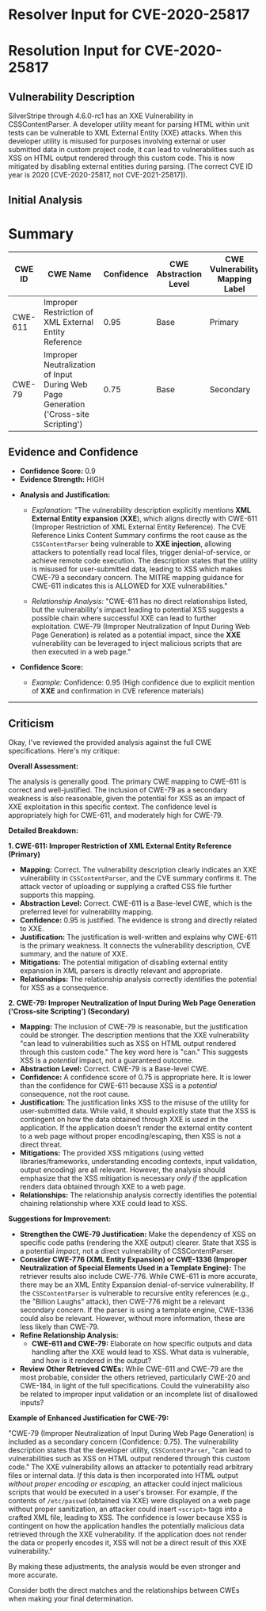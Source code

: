 # Resolver Input for CVE-2020-25817

# Resolution Input for CVE-2020-25817

## Vulnerability Description
SilverStripe through 4.6.0-rc1 has an XXE Vulnerability in CSSContentParser. A developer utility meant for parsing HTML within unit tests can be vulnerable to XML External Entity (XXE) attacks. When this developer utility is misused for purposes involving external or user submitted data in custom project code, it can lead to vulnerabilities such as XSS on HTML output rendered through this custom code. This is now mitigated by disabling external entities during parsing. (The correct CVE ID year is 2020 [CVE-2020-25817, not CVE-2021-25817]).

## Initial Analysis
# Summary
| CWE ID | CWE Name | Confidence | CWE Abstraction Level | CWE Vulnerability Mapping Label | CWE-Vulnerability Mapping Notes |
|---|---|---|---|---|---|
| CWE-611 | Improper Restriction of XML External Entity Reference | 0.95 | Base | Primary | Allowed |
| CWE-79 | Improper Neutralization of Input During Web Page Generation ('Cross-site Scripting') | 0.75 | Base | Secondary | Allowed |

## Evidence and Confidence

*   **Confidence Score:** 0.9
*   **Evidence Strength:** HIGH

- **Analysis and Justification:**  
  - *Explanation:* "The vulnerability description explicitly mentions **XML External Entity expansion** (**XXE**), which aligns directly with CWE-611 (Improper Restriction of XML External Entity Reference). The CVE Reference Links Content Summary confirms the root cause as the `CSSContentParser` being vulnerable to **XXE injection**, allowing attackers to potentially read local files, trigger denial-of-service, or achieve remote code execution. The description states that the utility is misused for user-submitted data, leading to XSS which makes CWE-79 a secondary concern. The MITRE mapping guidance for CWE-611 indicates this is ALLOWED for XXE vulnerabilities."
  
  - *Relationship Analysis:* "CWE-611 has no direct relationships listed, but the vulnerability's impact leading to potential XSS suggests a possible chain where successful XXE can lead to further exploitation. CWE-79 (Improper Neutralization of Input During Web Page Generation) is related as a potential impact, since the **XXE** vulnerability can be leveraged to inject malicious scripts that are then executed in a web page."

- **Confidence Score:**  
  - *Example:* Confidence: 0.95 (High confidence due to explicit mention of **XXE** and confirmation in CVE reference materials)

---

## Criticism
Okay, I've reviewed the provided analysis against the full CWE specifications. Here's my critique:

**Overall Assessment:**

The analysis is generally good. The primary CWE mapping to CWE-611 is correct and well-justified. The inclusion of CWE-79 as a secondary weakness is also reasonable, given the potential for XSS as an impact of XXE exploitation in this specific context. The confidence level is appropriately high for CWE-611, and moderately high for CWE-79.

**Detailed Breakdown:**

**1. CWE-611: Improper Restriction of XML External Entity Reference (Primary)**

*   **Mapping:** Correct. The vulnerability description clearly indicates an XXE vulnerability in `CSSContentParser`, and the CVE summary confirms it. The attack vector of uploading or supplying a crafted CSS file further supports this mapping.
*   **Abstraction Level:** Correct.  CWE-611 is a Base-level CWE, which is the preferred level for vulnerability mapping.
*   **Confidence:** 0.95 is justified. The evidence is strong and directly related to XXE.
*   **Justification:**  The justification is well-written and explains why CWE-611 is the primary weakness. It connects the vulnerability description, CVE summary, and the nature of XXE.
*   **Mitigations:** The potential mitigation of disabling external entity expansion in XML parsers is directly relevant and appropriate.
*   **Relationships:** The relationship analysis correctly identifies the potential for XSS as a consequence.

**2. CWE-79: Improper Neutralization of Input During Web Page Generation ('Cross-site Scripting') (Secondary)**

*   **Mapping:** The inclusion of CWE-79 is reasonable, but the justification could be stronger. The description mentions that the XXE vulnerability "can lead to vulnerabilities such as XSS on HTML output rendered through this custom code." The key word here is "can."  This suggests XSS is a *potential* impact, not a guaranteed outcome.
*   **Abstraction Level:** Correct. CWE-79 is a Base-level CWE.
*   **Confidence:** A confidence score of 0.75 is appropriate here.  It is lower than the confidence for CWE-611 because XSS is a *potential* consequence, not the root cause.
*   **Justification:**  The justification links XSS to the misuse of the utility for user-submitted data. While valid, it should explicitly state that the XSS is contingent on how the data obtained through XXE is *used* in the application. If the application doesn't render the external entity content to a web page without proper encoding/escaping, then XSS is not a direct threat.
*   **Mitigations:** The provided XSS mitigations (using vetted libraries/frameworks, understanding encoding contexts, input validation, output encoding) are all relevant.  However, the analysis should emphasize that the XSS mitigation is necessary *only if* the application renders data obtained through XXE to a web page.
*   **Relationships:**  The relationship analysis correctly identifies the potential chaining relationship where XXE could lead to XSS.

**Suggestions for Improvement:**

*   **Strengthen the CWE-79 Justification:**  Make the dependency of XSS on specific code paths (rendering the XXE output) clearer. State that XSS is a potential *impact*, not a direct vulnerability of CSSContentParser.
*   **Consider CWE-776 (XML Entity Expansion) or CWE-1336 (Improper Neutralization of Special Elements Used in a Template Engine):**  The retriever results also include CWE-776. While CWE-611 is more accurate, there may be an XML Entity Expansion denial-of-service vulnerability. If the `CSSContentParser` is vulnerable to recursive entity references (e.g., the "Billion Laughs" attack), then CWE-776 might be a relevant secondary concern. If the parser is using a template engine, CWE-1336 could also be relevant. However, without more information, these are less likely than CWE-79.
*   **Refine Relationship Analysis:**
    *   **CWE-611 and CWE-79:** Elaborate on how specific outputs and data handling after the XXE would lead to XSS. What data is vulnerable, and how is it rendered in the output?
*   **Review Other Retrieved CWEs:** While CWE-611 and CWE-79 are the most probable, consider the others retrieved, particularly CWE-20 and CWE-184, in light of the full specifications. Could the vulnerability also be related to improper input validation or an incomplete list of disallowed inputs?

**Example of Enhanced Justification for CWE-79:**

"CWE-79 (Improper Neutralization of Input During Web Page Generation) is included as a secondary concern (Confidence: 0.75). The vulnerability description states that the developer utility, `CSSContentParser`, "can lead to vulnerabilities such as XSS on HTML output rendered through this custom code."  The XXE vulnerability allows an attacker to potentially read arbitrary files or internal data. *If* this data is then incorporated into HTML output *without proper encoding or escaping,* an attacker could inject malicious scripts that would be executed in a user's browser. For example, if the contents of `/etc/passwd` (obtained via XXE) were displayed on a web page without proper sanitization, an attacker could insert `<script>` tags into a crafted XML file, leading to XSS. The confidence is lower because XSS is contingent on how the application handles the potentially malicious data retrieved through the XXE vulnerability. If the application does not render the data or properly encodes it, XSS will not be a direct result of this XXE vulnerability."

By making these adjustments, the analysis would be even stronger and more accurate.

Consider both the direct matches and the relationships between CWEs
when making your final determination.
        